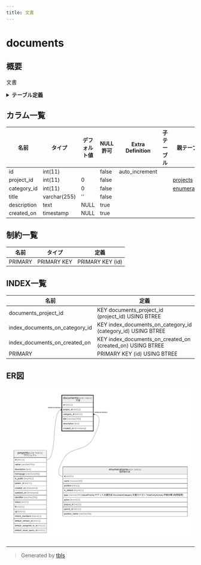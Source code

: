 ```yaml
---
title: 文書
---
```

# documents

## 概要

文書

<details>
<summary><strong>テーブル定義</strong></summary>

```sql
CREATE TABLE `documents` (
  `id` int(11) NOT NULL AUTO_INCREMENT,
  `project_id` int(11) NOT NULL DEFAULT 0,
  `category_id` int(11) NOT NULL DEFAULT 0,
  `title` varchar(255) NOT NULL DEFAULT '',
  `description` text DEFAULT NULL,
  `created_on` timestamp NULL DEFAULT NULL,
  PRIMARY KEY (`id`),
  KEY `documents_project_id` (`project_id`),
  KEY `index_documents_on_category_id` (`category_id`),
  KEY `index_documents_on_created_on` (`created_on`)
) ENGINE=InnoDB DEFAULT CHARSET=utf8mb4
```

</details>

## カラム一覧

| 名前          | タイプ          | デフォルト値       | NULL許可   | Extra Definition | 子テーブル      | 親テーブル                           | コメント     |
| ----------- | ------------ | ------------ | -------- | ---------------- | ---------- | ------------------------------- | -------- |
| id          | int(11)      |              | false    | auto_increment   |            |                                 |          |
| project_id  | int(11)      | 0            | false    |                  |            | [projects](projects.md)         |          |
| category_id | int(11)      | 0            | false    |                  |            | [enumerations](enumerations.md) |          |
| title       | varchar(255) | ''           | false    |                  |            |                                 |          |
| description | text         | NULL         | true     |                  |            |                                 |          |
| created_on  | timestamp    | NULL         | true     |                  |            |                                 |          |

## 制約一覧

| 名前      | タイプ         | 定義               |
| ------- | ----------- | ---------------- |
| PRIMARY | PRIMARY KEY | PRIMARY KEY (id) |

## INDEX一覧

| 名前                             | 定義                                                           |
| ------------------------------ | ------------------------------------------------------------ |
| documents_project_id           | KEY documents_project_id (project_id) USING BTREE            |
| index_documents_on_category_id | KEY index_documents_on_category_id (category_id) USING BTREE |
| index_documents_on_created_on  | KEY index_documents_on_created_on (created_on) USING BTREE   |
| PRIMARY                        | PRIMARY KEY (id) USING BTREE                                 |

## ER図

![er](documents.svg)

---

> Generated by [tbls](https://github.com/k1LoW/tbls)

